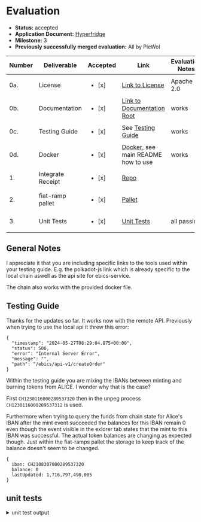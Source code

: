 # Evaluation


- **Status:** accepted
- **Application Document:** [Hyperfridge](https://github.com/w3f/Grants-Program/blob/master/applications/hyperfridge.md)
- **Milestone:** 3
- **Previously successfully merged evaluation:** All by PieWol

| Number | Deliverable | Accepted | Link | Evaluation Notes |
| ----- | ----------- | ------ | ------------- | ------ |
| 0a. | License | <ul><li>[x] </li></ul> |  [Link to License](https://github.com/element36-io/ocw-ebics/blob/main/LICENSE) | Apache 2.0
| 0b. | Documentation | <ul><li>[x] </li></ul> | [Link to Documentation Root](https://github.com/element36-io/ocw-ebics/blob/main/README.md) | works |
| 0c. | Testing Guide | <ul><li>[x] </li></ul> | See [Testing Guide](https://github.com/element36-io/ocw-ebics/blob/main/INSTRUCTIONS.md)| works |
| 0d. | Docker | <ul><li>[x] </li></ul> | [Docker](https://hub.docker.com/r/e36io/ebics-ocw/tags), see main README how to use | works |
| 1. | Integrate Receipt | <ul><li>[x] </li></ul> |  [Repo](https://github.com/element36-io/ocw-ebics/blob/main/pallets/fiat-ramps/src/lib.rs#L1041)| |
| 2. | fiat-ramp pallet | <ul><li>[x] </li></ul> |  [Pallet](https://github.com/element36-io/ocw-ebics/tree/main/pallets/fiat-ramps) | |
| 3. | Unit Tests | <ul><li>[x] </li></ul> | [Unit Tests](https://github.com/element36-io/ocw-ebics/blob/main/pallets/fiat-ramps/src/tests.rs)| all passing|

## General Notes
I appreciate it that you are including specific links to the tools used within your testing guide. E.g. the polkadot-js link which is already specific to the local chain aswell as the api site for ebics-service.

The chain also works with the provided docker file. 


## Testing Guide
Thanks for the updates so far. It works now with the remote API. Previously when trying to use the local api it threw this error:
```
{
  "timestamp": "2024-05-27T08:29:04.875+00:00",
  "status": 500,
  "error": "Internal Server Error",
  "message": "",
  "path": "/ebics/api-v1/createOrder"
}
```

Within the testing guide you are mixing the IBANs between minting and burning tokens from ALICE. I wonder why that is the case?

First ``CH1230116000289537320`` then in the unpeg process ``CH1230116000289537312`` is used.

Furthermore when trying to query the funds from chain state for Alice's IBAN after the mint event succeeded the balances for this IBAN remain 0 even though the event visible in the exlorer tab states that the mint to this IBAN was successful. The actual token balances are changing as expected though. Just within the fiat-ramps pallet the storage to keep track of the balance doesn't seem to be changed.

```
{
  iban: CH2108307000289537320
  balance: 0
  lastUpdated: 1,716,797,490,005
}
```




## unit tests
<details>
<summary> unit test output </summary>

    running 15 tests
    test mock::__construct_runtime_integrity_test::runtime_integrity_tests ... ok
    test tests::should_fail_to_update_api_url_non_sudo ... ok
    test tests::set_risc0_image_id ... ok
    test tests::process_statements_is_permissioned ... ok
    May 21 15:22:28.274 ERROR runtime::timestamp: `pallet_timestamp::UnixTime::now` is called at genesis, invalid value returned: 0    
    May 21 15:22:28.274 ERROR runtime::timestamp: `pallet_timestamp::UnixTime::now` is called at genesis, invalid value returned: 0    
    May 21 15:22:28.274 ERROR runtime::timestamp: `pallet_timestamp::UnixTime::now` is called at genesis, invalid value returned: 0    
    test tests::test_iban_mapping ... ok
    test utils::test_unpeg_request ... ok
    test tests::should_make_http_call_and_parse ... ok
    May 21 15:22:28.331 ERROR runtime::timestamp: `pallet_timestamp::UnixTime::now` is called at genesis, invalid value returned: 0    
    May 21 15:22:28.331 ERROR runtime::timestamp: `pallet_timestamp::UnixTime::now` is called at genesis, invalid value returned: 0    
    May 21 15:22:28.331 ERROR runtime::timestamp: `pallet_timestamp::UnixTime::now` is called at genesis, invalid value returned: 0    
    test tests::test_burn_request ... ok
    test tests::test_queue_empty_statement ... ok
    test tests::test_queue_invalid_transactions ... ok
    test tests::test_queue_incoming_transactions ... ok
    test tests::test_queue_outgoing_transactions ... ok
    test tests::test_queue_multiple_statements_outgoing ... ok
    test tests::test_queue_multiple_statements ... ok
    test tests::test_verify_queued_statements_works ... ok

    test result: ok. 15 passed; 0 failed; 0 ignored; 0 measured; 0 filtered out; finished in 4.42s 

</details>